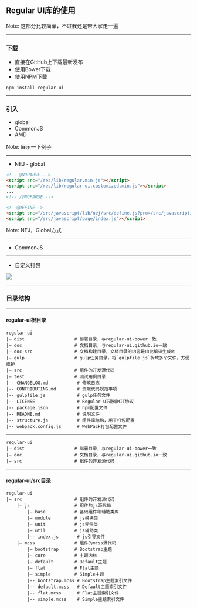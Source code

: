 ## Regular UI库的使用

Note:
这部分比较简单，不过我还是带大家走一遍

------

### 下载

- 直接在GitHub上下载最新发布
- 使用Bower下载
- 使用NPM下载

```shell
npm install regular-ui
```

------

### 引入

- global
- CommonJS
- AMD

Note:
展示一下例子

------

- NEJ - global

```html
<!-- @NOPARSE -->
<script src="/res/lib/regular.min.js"></script>
<script src="/res/lib/regular-ui.customized.min.js"></script>
...
<!-- /@NOPARSE -->

<!--@DEFINE-->
<script src="/src/javascript/lib/nej/src/define.js?pro=/src/javascript/"></script>
<script src="/src/javascript/page/index.js"></script>
```

Note:
NEJ，Global方式

------

- CommonJS

------

- 自定义打包

<img src="img/customize.jpg" />

------

### 目录结构

------

#### regular-ui根目录

```
regular-ui
|— dist                   # 部署目录，与regular-ui-bower一致
|— doc                    # 文档目录，与regular-ui.github.io一致
|— doc-src                # 文档构建目录，文档目录的内容是由此编译生成的
|— gulp                   # gulp任务目录，将`gulpfile.js`拆成多个文件，方便维护
|— src                    # 组件的开发源代码
|— test                   # 测试用例目录
|-- CHANGELOG.md           # 修改日志
|-- CONTRIBUTING.md        # 贡献代码规范事项
|-- gulpfile.js            # gulp任务文件
|-- LICENSE                # Regular UI遵循MIT协议
|-- package.json           # npm配置文件
|-- README.md              # 说明文件
|-- structure.js           # 组件库结构，用于打包配置
|-- webpack.config.js      # WebPack打包配置文件
```

------

```
regular-ui
|— dist                   # 部署目录，与regular-ui-bower一致
|— doc                    # 文档目录，与regular-ui.github.io一致
|— src                    # 组件的开发源代码
```

------

#### regular-ui/src目录

```
regular-ui
|— src                    # 组件的开发源代码
    |— js                 # 组件的js源代码
        |— base           # 基础组件和辅助类库
        |— module         # js模块类
        |— unit           # js元件类
        |— util           # js辅助类
        |-- index.js       # js引导文件
    |— mcss               # 组件的mcss源代码
        |— bootstrap      # Bootstrap主题
        |— core           # 主题内核
        |— default        # Default主题
        |— flat           # Flat主题
        |— simple         # Simple主题
        |-- bootstrap.mcss # Bootstrap主题索引文件
        |-- default.mcss   # Default主题索引文件
        |-- flat.mcss      # Flat主题索引文件
        |-- simple.mcss    # Simple主题索引文件
```
